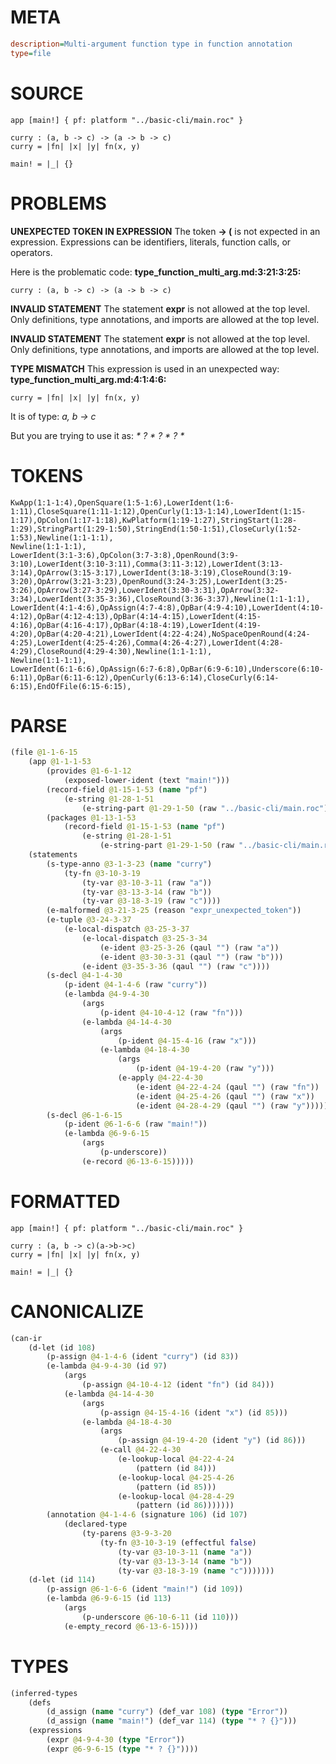 # META
~~~ini
description=Multi-argument function type in function annotation
type=file
~~~
# SOURCE
~~~roc
app [main!] { pf: platform "../basic-cli/main.roc" }

curry : (a, b -> c) -> (a -> b -> c)
curry = |fn| |x| |y| fn(x, y)

main! = |_| {}
~~~
# PROBLEMS
**UNEXPECTED TOKEN IN EXPRESSION**
The token **-> (** is not expected in an expression.
Expressions can be identifiers, literals, function calls, or operators.

Here is the problematic code:
**type_function_multi_arg.md:3:21:3:25:**
```roc
curry : (a, b -> c) -> (a -> b -> c)
```


**INVALID STATEMENT**
The statement **expr** is not allowed at the top level.
Only definitions, type annotations, and imports are allowed at the top level.

**INVALID STATEMENT**
The statement **expr** is not allowed at the top level.
Only definitions, type annotations, and imports are allowed at the top level.

**TYPE MISMATCH**
This expression is used in an unexpected way:
**type_function_multi_arg.md:4:1:4:6:**
```roc
curry = |fn| |x| |y| fn(x, y)
```

It is of type:
    _a, b -> c_

But you are trying to use it as:
    _* ? * ? * ? *_

# TOKENS
~~~zig
KwApp(1:1-1:4),OpenSquare(1:5-1:6),LowerIdent(1:6-1:11),CloseSquare(1:11-1:12),OpenCurly(1:13-1:14),LowerIdent(1:15-1:17),OpColon(1:17-1:18),KwPlatform(1:19-1:27),StringStart(1:28-1:29),StringPart(1:29-1:50),StringEnd(1:50-1:51),CloseCurly(1:52-1:53),Newline(1:1-1:1),
Newline(1:1-1:1),
LowerIdent(3:1-3:6),OpColon(3:7-3:8),OpenRound(3:9-3:10),LowerIdent(3:10-3:11),Comma(3:11-3:12),LowerIdent(3:13-3:14),OpArrow(3:15-3:17),LowerIdent(3:18-3:19),CloseRound(3:19-3:20),OpArrow(3:21-3:23),OpenRound(3:24-3:25),LowerIdent(3:25-3:26),OpArrow(3:27-3:29),LowerIdent(3:30-3:31),OpArrow(3:32-3:34),LowerIdent(3:35-3:36),CloseRound(3:36-3:37),Newline(1:1-1:1),
LowerIdent(4:1-4:6),OpAssign(4:7-4:8),OpBar(4:9-4:10),LowerIdent(4:10-4:12),OpBar(4:12-4:13),OpBar(4:14-4:15),LowerIdent(4:15-4:16),OpBar(4:16-4:17),OpBar(4:18-4:19),LowerIdent(4:19-4:20),OpBar(4:20-4:21),LowerIdent(4:22-4:24),NoSpaceOpenRound(4:24-4:25),LowerIdent(4:25-4:26),Comma(4:26-4:27),LowerIdent(4:28-4:29),CloseRound(4:29-4:30),Newline(1:1-1:1),
Newline(1:1-1:1),
LowerIdent(6:1-6:6),OpAssign(6:7-6:8),OpBar(6:9-6:10),Underscore(6:10-6:11),OpBar(6:11-6:12),OpenCurly(6:13-6:14),CloseCurly(6:14-6:15),EndOfFile(6:15-6:15),
~~~
# PARSE
~~~clojure
(file @1-1-6-15
	(app @1-1-1-53
		(provides @1-6-1-12
			(exposed-lower-ident (text "main!")))
		(record-field @1-15-1-53 (name "pf")
			(e-string @1-28-1-51
				(e-string-part @1-29-1-50 (raw "../basic-cli/main.roc"))))
		(packages @1-13-1-53
			(record-field @1-15-1-53 (name "pf")
				(e-string @1-28-1-51
					(e-string-part @1-29-1-50 (raw "../basic-cli/main.roc"))))))
	(statements
		(s-type-anno @3-1-3-23 (name "curry")
			(ty-fn @3-10-3-19
				(ty-var @3-10-3-11 (raw "a"))
				(ty-var @3-13-3-14 (raw "b"))
				(ty-var @3-18-3-19 (raw "c"))))
		(e-malformed @3-21-3-25 (reason "expr_unexpected_token"))
		(e-tuple @3-24-3-37
			(e-local-dispatch @3-25-3-37
				(e-local-dispatch @3-25-3-34
					(e-ident @3-25-3-26 (qaul "") (raw "a"))
					(e-ident @3-30-3-31 (qaul "") (raw "b")))
				(e-ident @3-35-3-36 (qaul "") (raw "c"))))
		(s-decl @4-1-4-30
			(p-ident @4-1-4-6 (raw "curry"))
			(e-lambda @4-9-4-30
				(args
					(p-ident @4-10-4-12 (raw "fn")))
				(e-lambda @4-14-4-30
					(args
						(p-ident @4-15-4-16 (raw "x")))
					(e-lambda @4-18-4-30
						(args
							(p-ident @4-19-4-20 (raw "y")))
						(e-apply @4-22-4-30
							(e-ident @4-22-4-24 (qaul "") (raw "fn"))
							(e-ident @4-25-4-26 (qaul "") (raw "x"))
							(e-ident @4-28-4-29 (qaul "") (raw "y")))))))
		(s-decl @6-1-6-15
			(p-ident @6-1-6-6 (raw "main!"))
			(e-lambda @6-9-6-15
				(args
					(p-underscore))
				(e-record @6-13-6-15)))))
~~~
# FORMATTED
~~~roc
app [main!] { pf: platform "../basic-cli/main.roc" }

curry : (a, b -> c)(a->b->c)
curry = |fn| |x| |y| fn(x, y)

main! = |_| {}
~~~
# CANONICALIZE
~~~clojure
(can-ir
	(d-let (id 108)
		(p-assign @4-1-4-6 (ident "curry") (id 83))
		(e-lambda @4-9-4-30 (id 97)
			(args
				(p-assign @4-10-4-12 (ident "fn") (id 84)))
			(e-lambda @4-14-4-30
				(args
					(p-assign @4-15-4-16 (ident "x") (id 85)))
				(e-lambda @4-18-4-30
					(args
						(p-assign @4-19-4-20 (ident "y") (id 86)))
					(e-call @4-22-4-30
						(e-lookup-local @4-22-4-24
							(pattern (id 84)))
						(e-lookup-local @4-25-4-26
							(pattern (id 85)))
						(e-lookup-local @4-28-4-29
							(pattern (id 86)))))))
		(annotation @4-1-4-6 (signature 106) (id 107)
			(declared-type
				(ty-parens @3-9-3-20
					(ty-fn @3-10-3-19 (effectful false)
						(ty-var @3-10-3-11 (name "a"))
						(ty-var @3-13-3-14 (name "b"))
						(ty-var @3-18-3-19 (name "c")))))))
	(d-let (id 114)
		(p-assign @6-1-6-6 (ident "main!") (id 109))
		(e-lambda @6-9-6-15 (id 113)
			(args
				(p-underscore @6-10-6-11 (id 110)))
			(e-empty_record @6-13-6-15))))
~~~
# TYPES
~~~clojure
(inferred-types
	(defs
		(d_assign (name "curry") (def_var 108) (type "Error"))
		(d_assign (name "main!") (def_var 114) (type "* ? {}")))
	(expressions
		(expr @4-9-4-30 (type "Error"))
		(expr @6-9-6-15 (type "* ? {}"))))
~~~
